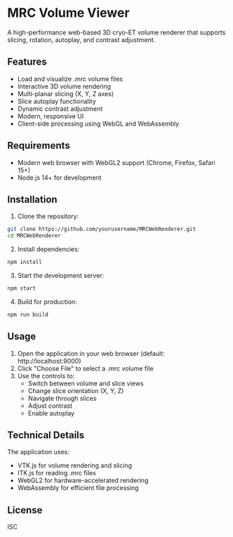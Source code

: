 # MRC Volume Viewer

A high-performance web-based 3D cryo-ET volume renderer that supports slicing, rotation, autoplay, and contrast adjustment.

## Features

- Load and visualize .mrc volume files
- Interactive 3D volume rendering
- Multi-planar slicing (X, Y, Z axes)
- Slice autoplay functionality
- Dynamic contrast adjustment
- Modern, responsive UI
- Client-side processing using WebGL and WebAssembly

## Requirements

- Modern web browser with WebGL2 support (Chrome, Firefox, Safari 15+)
- Node.js 14+ for development

## Installation

1. Clone the repository:
```bash
git clone https://github.com/yourusername/MRCWebRenderer.git
cd MRCWebRenderer
```

2. Install dependencies:
```bash
npm install
```

3. Start the development server:
```bash
npm start
```

4. Build for production:
```bash
npm run build
```

## Usage

1. Open the application in your web browser (default: http://localhost:9000)
2. Click "Choose File" to select a .mrc volume file
3. Use the controls to:
   - Switch between volume and slice views
   - Change slice orientation (X, Y, Z)
   - Navigate through slices
   - Adjust contrast
   - Enable autoplay

## Technical Details

The application uses:
- VTK.js for volume rendering and slicing
- ITK.js for reading .mrc files
- WebGL2 for hardware-accelerated rendering
- WebAssembly for efficient file processing

## License

ISC 
